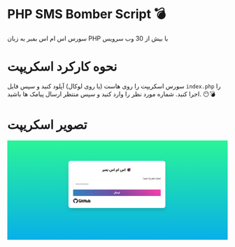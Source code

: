 # PHP SMS Bomber Script 💣
سورس اس ام اس بمبر به زبان PHP با بیش از 30 وب سرویس
# نحوه کارکرد اسکریپت
سورس اسکریپت را روی هاست (یا روی لوکال) آپلود کنید و سپس فایل `index.php` را اجرا کنید.
شماره مورد نظر را وارد کنید و سپس منتظر ارسال پیامک ها باشید. 😶💣
# تصویر اسکریپت
![SMS_Bomber_Screenshot](screenshot.png)


